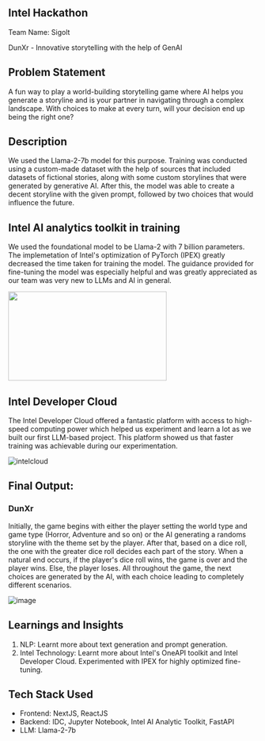 ## Intel Hackathon
Team Name: Sigolt

DunXr - Innovative storytelling with the help of GenAI

## Problem Statement
A fun way to play a world-building storytelling game where AI helps you generate a storyline and is your partner in navigating through a complex landscape. With choices to make at every turn, will your decision end up being the right one? 

## Description
We used the Llama-2-7b model for this purpose. Training was conducted using a custom-made dataset with the help of sources that included datasets of fictional stories, along with some custom storylines that were generated by generative AI. After this, the model was able to create a decent storyline with the given prompt, followed by two choices that would influence the future.

## Intel AI analytics toolkit in training
We used the foundational model to be Llama-2 with 7 billion parameters. The implemetation of Intel's optimization of PyTorch (IPEX) greatly decreased the time taken for training the model. The guidance provided for fine-tuning the model was especially helpful and was greatly appreciated as our team was very new to LLMs and AI in general.

<img src="https://github.com/RoryRyan2503/Bolt-App/assets/130753914/e645b673-6544-4c70-a08c-7a44ac983350" width="320" height="180">


## Intel Developer Cloud
The Intel Developer Cloud offered a fantastic platform with access to high-speed computing power which helped us experiment and learn a lot as we built our first LLM-based project. This platform showed us that faster training was achievable during our experimentation.

![intelcloud](https://github.com/RoryRyan2503/Bolt-App/assets/130753914/41d872b4-4e3c-426f-b507-e6ed2d6b2c8e)


## Final Output:
### DunXr
Initially, the game begins with either the player setting the world type and game type (Horror, Adventure and so on) or the AI generating a randoms storyline with the theme set by the player. After that, based on a dice roll, the one with the greater dice roll decides each part of the story. When a natural end occurs, if the player's dice roll wins, the game is over and the player wins. Else, the player loses. All throughout the game, the next choices are generated by the AI, with each choice leading to completely different scenarios.

![image](https://github.com/RoryRyan2503/Bolt-App/assets/130753914/b5bad7c4-3532-4749-beae-36e29dbdbbfa)


## Learnings and Insights
1. NLP: Learnt more about text generation and prompt generation.
2. Intel Technology: Learnt more about Intel's OneAPI toolkit and Intel Developer Cloud. Experimented with IPEX for highly optimized fine-tuning.

## Tech Stack Used
- Frontend: NextJS, ReactJS
- Backend: IDC, Jupyter Notebook, Intel AI Analytic Toolkit, FastAPI
- LLM: Llama-2-7b





